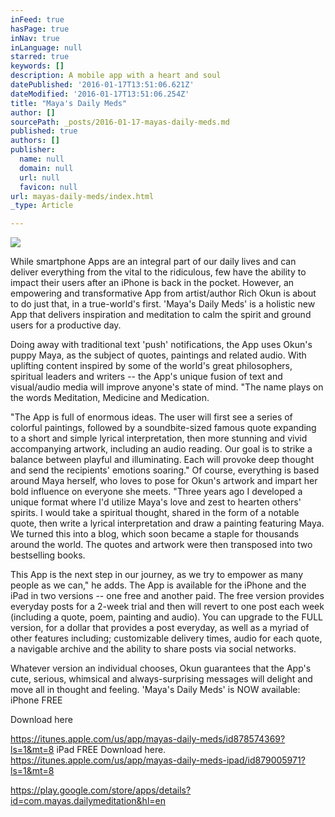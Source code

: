 ```yaml
---
inFeed: true
hasPage: true
inNav: true
inLanguage: null
starred: true
keywords: []
description: A mobile app with a heart and soul
datePublished: '2016-01-17T13:51:06.621Z'
dateModified: '2016-01-17T13:51:06.254Z'
title: "Maya's Daily Meds"
author: []
sourcePath: _posts/2016-01-17-mayas-daily-meds.md
published: true
authors: []
publisher:
  name: null
  domain: null
  url: null
  favicon: null
url: mayas-daily-meds/index.html
_type: Article

---
```

![](https://s3-us-west-2.amazonaws.com/the-grid-img/p/c96b02e30d305b9a0b02a1aa26f68582f797856a.jpg)

While smartphone Apps are an integral part of our daily lives and can deliver everything from the vital to the ridiculous, few have the ability to impact their users after an iPhone is back in the pocket. However, an empowering and transformative App from artist/author Rich Okun is about to do just that, in a true-world's first.
'Maya's Daily Meds' is a holistic new App that delivers inspiration and meditation to calm the spirit and ground users for a productive day. 

Doing away with traditional text 'push' notifications, the App uses Okun's puppy Maya, as the subject of quotes, paintings and related audio. With uplifting content inspired by some of the world's great philosophers, spiritual leaders and writers -- the App's unique fusion of text and visual/audio media will improve anyone's state of mind.
"The name plays on the words Meditation, Medicine and Medication. 

"The App is full of enormous ideas. The user will first see a series of colorful paintings, followed by a soundbite-sized famous quote expanding to a short and simple lyrical interpretation, then more stunning and vivid accompanying artwork, including an audio reading. Our goal is to strike a balance between playful and illuminating. Each will provoke deep thought and send the recipients' emotions soaring."
Of course, everything is based around Maya herself, who loves to pose for Okun's artwork and impart her bold influence on everyone she meets.
"Three years ago I developed a unique format where I'd utilize Maya's love and zest to hearten others' spirits. I would take a spiritual thought, shared in the form of a notable quote, then write a lyrical interpretation and draw a painting featuring Maya. We turned this into a blog, which soon became a staple for thousands around the world. The quotes and artwork were then transposed into two bestselling books. 

This App is the next step in our journey, as we try to empower as many people as we can," he adds.
The App is available for the iPhone and the iPad in two versions -- one free and another paid. The free version provides everyday posts for a 2-week trial and then will revert to one post each week (including a quote, poem, painting and audio).
You can upgrade to the FULL version, for a dollar that provides a post everyday, as well as a myriad of other features including; customizable delivery times, audio for each quote, a navigable archive and the ability to share posts via social networks. 

Whatever version an individual chooses, Okun guarantees that the App's cute, serious, whimsical and always-surprising messages will delight and move all in thought and feeling.
'Maya's Daily Meds' is NOW available:
iPhone FREE 

Download here 

https://itunes.apple.com/us/app/mayas-daily-meds/id878574369?ls=1&mt=8
iPad FREE Download here. https://itunes.apple.com/us/app/mayas-daily-meds-ipad/id879005971?ls=1&mt=8

https://play.google.com/store/apps/details?id=com.mayas.dailymeditation&hl=en